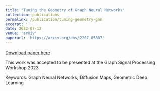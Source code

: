 ```yaml
---
title: "Tuning the Geometry of Graph Neural Networks"
collection: publications
permalink: /publication/tuning-geometry-gnn
excerpt: ''
date: 2022-07-12
venue: 'arXiv'
paperurl: 'https://arxiv.org/abs/2207.05887'
---
```


[Download paper here](https://arxiv.org/pdf/2207.05887.pdf)

This work was accepted to be presented at the Graph Signal Processing Workshop 2023.

Keywords: Graph Neural Networks, Diffusion Maps, Geometric Deep Learning

<!--citation: 'Your Name, You. (2009). &quot;Paper Title Number 1.&quot; <i>Journal 1</i>. 1(1).'-->
